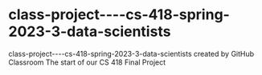 # class-project----cs-418-spring-2023-3-data-scientists
class-project----cs-418-spring-2023-3-data-scientists created by GitHub Classroom
The start of our CS 418 Final Project
